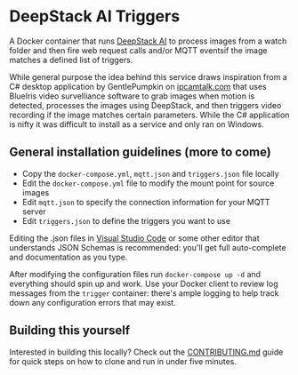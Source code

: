 # DeepStack AI Triggers

A Docker container that runs [DeepStack AI](https://deepstack.cc/) to process images from a watch
folder and then fire web request calls and/or MQTT eventsif the image matches a defined list of
triggers.

While general purpose the idea behind this service draws inspiration from a C# desktop application
by GentlePumpkin on [ipcamtalk.com](https://ipcamtalk.com/threads/tool-tutorial-free-ai-person-detection-for-blue-iris.37330/)
that uses BlueIris video survelliance software to grab images when motion is detected, processes
the images using DeepStack, and then triggers video recording if the image matches certain parameters.
While the C# application is nifty it was difficult to install as a service and only ran on Windows.

## General installation guidelines (more to come)

- Copy the `docker-compose.yml`, `mqtt.json` and `triggers.json` file locally
- Edit the `docker-compose.yml` file to modify the mount point for source images
- Edit `mqtt.json` to specify the connection information for your MQTT server
- Edit `triggers.json` to define the triggers you want to use

Editing the .json files in [Visual Studio Code](https://code.visualstudio.com/) or some other editor
that understands JSON Schemas is recommended: you'll get full auto-complete and documentation as
you type.

After modifying the configuration files run `docker-compose up -d` and everything should
spin up and work. Use your Docker client to review log messages from the `trigger`
container: there's ample logging to help track down any configuration errors that
may exist.

## Building this yourself

Interested in building this locally? Check out the [CONTRIBUTING.md](CONTRIBUTING.md) guide
for quick steps on how to clone and run in under five minutes.
